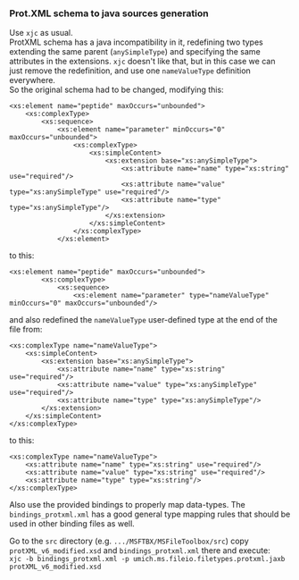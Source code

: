 ### Prot.XML schema to java sources generation
Use `xjc` as usual.  
ProtXML schema has a java incompatibility in it, redefining two types extending the same parent (`anySimpleType`) and
 specifying the same attributes in the extensions. `xjc` doesn't like that, but in this case we can just remove the 
 redefinition, and use one `nameValueType` definition everywhere.  
So the original schema had to be changed, modifying this:  

    <xs:element name="peptide" maxOccurs="unbounded">
		<xs:complexType>
            <xs:sequence>
                <xs:element name="parameter" minOccurs="0" maxOccurs="unbounded">
                    <xs:complexType>
                        <xs:simpleContent>
                            <xs:extension base="xs:anySimpleType">
                                <xs:attribute name="name" type="xs:string" use="required"/>
                                <xs:attribute name="value" type="xs:anySimpleType" use="required"/>
                                <xs:attribute name="type" type="xs:anySimpleType"/>
                            </xs:extension>
                        </xs:simpleContent>
                    </xs:complexType>
                </xs:element>

to this:  

    <xs:element name="peptide" maxOccurs="unbounded">
    		<xs:complexType>
                <xs:sequence>
                    <xs:element name="parameter" type="nameValueType" minOccurs="0" maxOccurs="unbounded"/>

and also redefined the `nameValueType` user-defined type at the end of the file from:  

    <xs:complexType name="nameValueType">
        <xs:simpleContent>
            <xs:extension base="xs:anySimpleType">
                <xs:attribute name="name" type="xs:string" use="required"/>
                <xs:attribute name="value" type="xs:anySimpleType" use="required"/>
                <xs:attribute name="type" type="xs:anySimpleType"/>
            </xs:extension>
        </xs:simpleContent>
    </xs:complexType>

to this:  
  
    <xs:complexType name="nameValueType">
        <xs:attribute name="name" type="xs:string" use="required"/>
        <xs:attribute name="value" type="xs:string" use="required"/>
        <xs:attribute name="type" type="xs:string"/>
    </xs:complexType>

Also use the provided bindings to properly map data-types. The `bindings_protxml.xml` has a good general type mapping rules
that should be used in other binding files as well.

Go to the `src` directory (e.g. `.../MSFTBX/MSFileToolbox/src`) copy `protXML_v6_modified.xsd` and `bindings_protxml.xml`
 there and execute:  
`xjc -b bindings_protxml.xml -p umich.ms.fileio.filetypes.protxml.jaxb protXML_v6_modified.xsd`  

